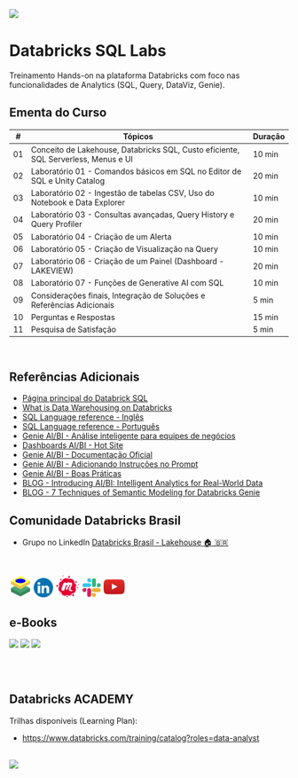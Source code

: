 
<img src="https://raw.githubusercontent.com/Databricks-BR/lab_sql/main/images/header_handson_sql.png">

# Databricks SQL Labs 

Treinamento Hands-on na plataforma Databricks com foco nas funcionalidades de Analytics (SQL, Query, DataViz, Genie).

## Ementa do Curso

| # | Tópicos | Duração |
| -- | -- | -- |
| 01 | Conceito de Lakehouse, Databricks SQL, Custo eficiente, SQL Serverless, Menus e UI | 10 min |
| 02 | Laboratório 01 - Comandos básicos em SQL no  Editor de SQL e Unity Catalog         | 20 min |
| 03 | Laboratório 02 - Ingestão de tabelas CSV, Uso do Notebook e Data Explorer          | 10 min |
| 04 | Laboratório 03 - Consultas avançadas, Query History e Query Profiler               | 20 min |
| 05 | Laboratório 04 - Criação de um Alerta                                              | 10 min |
| 06 | Laboratório 05 - Criação de Visualização na Query                                  | 10 min |
| 07 | Laboratório 06 - Criação de um Painel (Dashboard - LAKEVIEW)                       | 20 min |
| 08 | Laboratório 07 - Funções de Generative AI com SQL                                  | 10 min |
| 09 | Considerações finais, Integração de Soluções e Referências Adicionais              |  5 min |
| 10 | Perguntas e Respostas                                                              | 15 min |
| 11 | Pesquisa de Satisfação                                                             |  5 min |

</br>

## Referências Adicionais

* [Página principal do Databrick SQL](https://www.databricks.com/br/product/databricks-sql)
* [What is Data Warehousing on Databricks](https://docs.databricks.com/sql/index.html#what-is-data-warehousing-on-databricks)
* [SQL Language reference - Inglês](https://docs.databricks.com/sql/language-manual/index.html)
* [SQL Language reference - Português](https://learn.microsoft.com/pt-br/azure/databricks/sql/language-manual)
* [Genie AI/BI  - Análise inteligente para equipes de negócios](https://www.databricks.com/br/product/ai-bi/genie)
* [Dashboards AI/BI - Hot Site](https://www.databricks.com/br/product/ai-bi)
* [Genie AI/BI - Documentação Oficial](https://docs.databricks.com/pt/genie/index.html)
* [Genie AI/BI - Adicionando Instruções no Prompt](https://docs.databricks.com/pt/genie/index.html#provide-instructions)
* [Genie AI/BI - Boas Práticas](https://docs.databricks.com/pt/genie/best-practices.html)
* [BLOG - Introducing AI/BI: Intelligent Analytics for Real-World Data](https://www.databricks.com/blog/introducing-aibi-intelligent-analytics-real-world-data)
* [BLOG - 7 Techniques of Semantic Modeling for Databricks Genie](https://medium.com/@kyle.hale/7-techniques-of-semantic-modeling-for-databricks-genie-b117460efe10)



## Comunidade Databricks Brasil

- Grupo no LinkedIn [Databricks Brasil - Lakehouse 🏠 🇧🇷](https://www.linkedin.com/groups/14100135)

</br>

   <a href="https://github.com/Databricks-BR"><img src="https://raw.githubusercontent.com/Databricks-BR/Databricks-BR/main/images/databricks-br.png" style="width: 40px; height: 40px;"></a>  <a href="https://www.linkedin.com/groups/14100135"><img src="https://raw.githubusercontent.com/Databricks-BR/Databricks-BR/main/images/icon_linkedin.png" style="width: 35px; height: 35px;"></a>  <a href="https://www.meetup.com/pt-BR/databricks-brasil-oficial"><img src="https://raw.githubusercontent.com/Databricks-BR/Databricks-BR/main/images/icon_meetup.png" style="height: 40px;"></a>  <a href="https://bit.ly/databricks-slack-br"><img src="https://raw.githubusercontent.com/Databricks-BR/Databricks-BR/main/images/icon_slack.png" style="width: 35px; height: 35px;"></a>  <a href="https://www.youtube.com/channel/UCH3cq9mit-0UkTu1mTki20Q"><img src="https://raw.githubusercontent.com/Databricks-BR/Databricks-BR/main/images/icon_youtube.png" style="height: 38px;"></a>


## e-Books

<a href="https://www.databricks.com/resources/ebook/migrating-from-a-data-warehouse-to-a-data-lakehouse"><img src="https://raw.githubusercontent.com/Databricks-BR/lab_sql/main/images/ebook1.png" style="height: 300px;" ></a> 
<a href="https://www.databricks.com/resources/ebook/migrate-your-legacy-data-warehouse-databricks"><img src="https://www.databricks.com/sites/default/files/2025-04/lp-headerhero-image-eb-migration-strategies-from-databricks-2x.png" style="height: 300px;" ></a> 
<a href="https://www.databricks.com/resources/ebook/rise-data-lakehouse"><img src="https://raw.githubusercontent.com/Databricks-BR/lab_sql/main/images/ebook3.png" style="height: 300px;"></a> 

</br></br>

## Databricks ACADEMY

Trilhas disponíveis (Learning Plan):
* https://www.databricks.com/training/catalog?roles=data-analyst
</br>
<img src="https://raw.githubusercontent.com/Databricks-BR/lab_sql/main/images/trilha_academy.png" style="height: 300px;">  
